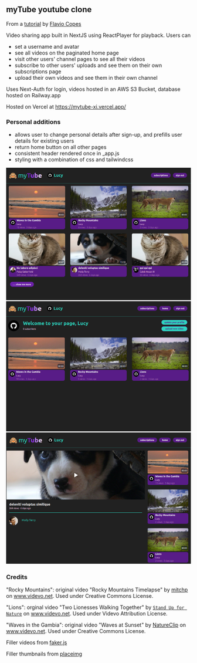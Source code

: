 ## myTube youtube clone

From a [tutorial](https://github.com/flaviocopes/bootcamp-2022-week-12-youtube) by [Flavio Copes](https://github.com/flaviocopes)

Video sharing app built in NextJS using ReactPlayer for playback.
Users can

-   set a username and avatar
-   see all videos on the paginated home page
-   visit other users' channel pages to see all their videos
-   subscribe to other users' uploads and see them on their own subscriptions page
-   upload their own videos and see them in their own channel

Uses Next-Auth for login, videos hosted in an AWS S3 Bucket, database hosted on Railway.app

Hosted on Vercel at https://mytube-xi.vercel.app/

### Personal additions

-   allows user to change personal details after sign-up, and prefills user details for existing users
-   return home button on all other pages
-   consistent header rendered once in \_app.js
-   styling with a combination of css and tailwindcss

![image](public/myTube-home.png)
![image](public/myTube-own.png)
![image](public/myTube-single.png)

### Credits

"Rocky Mountains": original video "Rocky Mountains Timelapse" by [mitchp](https://www.videvo.net/video/rocky-mountains-timelapse/3908/) on www.videvo.net. Used under Creative Commons License.

"Lions": orginal video "Two Lionesses Walking Together" by [`Stand Up for Nature`](https://www.videvo.net/video/pair-of-lionesses-walking-together/463057/) on www.videvo.net. Used under Videvo Attribution License.

"Waves in the Gambia": original video "Waves at Sunset" by [NatureClip](https://www.videvo.net/video/waves-at-sunset-in-hd-slow-motion-cc-by-natureclip/2089/) on www.videvo.net. Used under Creative Commons License.

Filler videos from [faker.js](https://github.com/faker-js/faker)

Filler thumbnails from [placeimg](http://placeimg.com)
